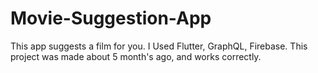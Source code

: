 # Movie-Suggestion-App
This app suggests a film for you.
I Used Flutter, GraphQL, Firebase.
This project was made about 5 month's ago, and works correctly.
